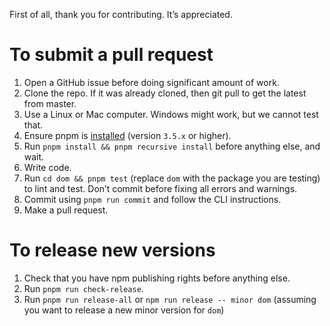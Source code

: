 First of all, thank you for contributing. It’s appreciated.

# To submit a pull request

1. Open a GitHub issue before doing significant amount of work.
2. Clone the repo. If it was already cloned, then git pull to get the latest from master.
3. Use a Linux or Mac computer. Windows might work, but we cannot test that.
4. Ensure pnpm is [installed](https://pnpm.js.org/docs/en/installation.html) (version `3.5.x` or higher).
5. Run `pnpm install && pnpm recursive install` before anything else, and wait.
6. Write code.
7. Run `cd dom && pnpm test` (replace `dom` with the package you are testing) to lint and test. Don’t commit before fixing all errors and warnings.
8. Commit using `pnpm run commit` and follow the CLI instructions.
9. Make a pull request.

# To release new versions

1. Check that you have npm publishing rights before anything else.
2. Run `pnpm run check-release`.
3. Run `pnpm run release-all` or `npm run release -- minor dom` (assuming you want to release a new minor version for `dom`)
